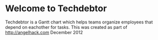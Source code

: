 Welcome to Techdebtor
=====================

Techdebtor is a Gantt chart which helps teams organize employees
that depend on eachother for tasks. This was created as part of
<http://angelhack.com> December 2012
